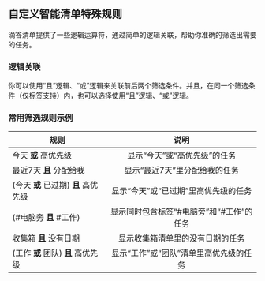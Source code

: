 ## 自定义智能清单特殊规则

滴答清单提供了一些逻辑运算符，通过简单的逻辑关联，帮助你准确的筛选出需要的任务。

### 逻辑关联

你可以使用“且”逻辑、“或”逻辑来关联前后两个筛选条件。并且，在同一个筛选条件（仅标签支持）内，也可以选择使用“且”逻辑、“或”逻辑。

### 常用筛选规则示例

| 规则 | 说明 |
| --- | :---: |
| 今天 **或** 高优先级 | 显示“今天”或“高优先级”的任务 |
| 最近7天 **且** 分配给我 | 显示“最近7天”里分配给我的任务 |
| (今天 **或** 已过期) **且** 高优先级 | 显示“今天”或“已过期”里高优先级的任务 |
| (#电脑旁 **且** #工作) | 显示同时包含标签“#电脑旁”和“#工作”的任务 |
| 收集箱 **且** 没有日期 | 显示收集箱清单里的没有日期的任务 |
| (工作 **或** 团队) **且** 高优先级 | 显示“工作”或“团队”清单里高优先级的任务 |

